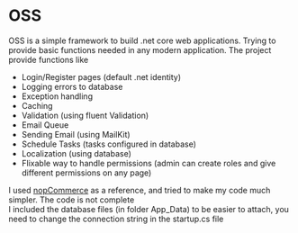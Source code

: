 # OSS
OSS is a simple framework to build .net core web applications.
Trying to provide basic functions needed in any modern application.
The project provide functions like
<ul>
  <li>Login/Register pages (default .net identity)</li>
  <li>Logging errors to database</li>
  <li>Exception handling</li>
  <li>Caching</li>
  <li>Validation (using fluent Validation)</li>
  <li>Email Queue</li>
  <li>Sending Email (using MailKit)</li>
  <li>Schedule Tasks (tasks configured in database)</li>
  <li>Localization (using database)</li>
  <li>Flixable way to handle permissions (admin can create roles and give different permissions on any page)</li>
</ul>


I used <a href="https://www.nopcommerce.com/en">nopCommerce</a> as a reference, and tried to make my code much simpler. The code is not complete<br/>
I included the database files (in folder App_Data) to be easier to attach, you need to change the connection string in the startup.cs file

